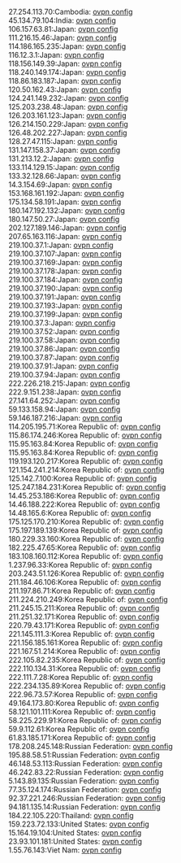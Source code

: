 27.254.113.70:Cambodia: [ovpn config](vpn/27_254_113_70.ovpn)  
45.134.79.104:India: [ovpn config](vpn/45_134_79_104.ovpn)  
106.157.63.81:Japan: [ovpn config](vpn/106_157_63_81.ovpn)  
111.216.15.46:Japan: [ovpn config](vpn/111_216_15_46.ovpn)  
114.186.165.235:Japan: [ovpn config](vpn/114_186_165_235.ovpn)  
116.12.3.1:Japan: [ovpn config](vpn/116_12_3_1.ovpn)  
118.156.149.39:Japan: [ovpn config](vpn/118_156_149_39.ovpn)  
118.240.149.174:Japan: [ovpn config](vpn/118_240_149_174.ovpn)  
118.86.183.187:Japan: [ovpn config](vpn/118_86_183_187.ovpn)  
120.50.162.43:Japan: [ovpn config](vpn/120_50_162_43.ovpn)  
124.241.149.232:Japan: [ovpn config](vpn/124_241_149_232.ovpn)  
125.203.238.48:Japan: [ovpn config](vpn/125_203_238_48.ovpn)  
126.203.161.123:Japan: [ovpn config](vpn/126_203_161_123.ovpn)  
126.214.150.229:Japan: [ovpn config](vpn/126_214_150_229.ovpn)  
126.48.202.227:Japan: [ovpn config](vpn/126_48_202_227.ovpn)  
128.27.47.115:Japan: [ovpn config](vpn/128_27_47_115.ovpn)  
131.147.158.37:Japan: [ovpn config](vpn/131_147_158_37.ovpn)  
131.213.12.2:Japan: [ovpn config](vpn/131_213_12_2.ovpn)  
133.114.129.15:Japan: [ovpn config](vpn/133_114_129_15.ovpn)  
133.32.128.66:Japan: [ovpn config](vpn/133_32_128_66.ovpn)  
14.3.154.69:Japan: [ovpn config](vpn/14_3_154_69.ovpn)  
153.168.161.192:Japan: [ovpn config](vpn/153_168_161_192.ovpn)  
175.134.58.191:Japan: [ovpn config](vpn/175_134_58_191.ovpn)  
180.147.192.132:Japan: [ovpn config](vpn/180_147_192_132.ovpn)  
180.147.50.27:Japan: [ovpn config](vpn/180_147_50_27.ovpn)  
202.127.189.146:Japan: [ovpn config](vpn/202_127_189_146.ovpn)  
207.65.163.116:Japan: [ovpn config](vpn/207_65_163_116.ovpn)  
219.100.37.1:Japan: [ovpn config](vpn/219_100_37_1.ovpn)  
219.100.37.107:Japan: [ovpn config](vpn/219_100_37_107.ovpn)  
219.100.37.169:Japan: [ovpn config](vpn/219_100_37_169.ovpn)  
219.100.37.178:Japan: [ovpn config](vpn/219_100_37_178.ovpn)  
219.100.37.184:Japan: [ovpn config](vpn/219_100_37_184.ovpn)  
219.100.37.190:Japan: [ovpn config](vpn/219_100_37_190.ovpn)  
219.100.37.191:Japan: [ovpn config](vpn/219_100_37_191.ovpn)  
219.100.37.193:Japan: [ovpn config](vpn/219_100_37_193.ovpn)  
219.100.37.199:Japan: [ovpn config](vpn/219_100_37_199.ovpn)  
219.100.37.3:Japan: [ovpn config](vpn/219_100_37_3.ovpn)  
219.100.37.52:Japan: [ovpn config](vpn/219_100_37_52.ovpn)  
219.100.37.58:Japan: [ovpn config](vpn/219_100_37_58.ovpn)  
219.100.37.86:Japan: [ovpn config](vpn/219_100_37_86.ovpn)  
219.100.37.87:Japan: [ovpn config](vpn/219_100_37_87.ovpn)  
219.100.37.91:Japan: [ovpn config](vpn/219_100_37_91.ovpn)  
219.100.37.94:Japan: [ovpn config](vpn/219_100_37_94.ovpn)  
222.226.218.215:Japan: [ovpn config](vpn/222_226_218_215.ovpn)  
222.9.151.238:Japan: [ovpn config](vpn/222_9_151_238.ovpn)  
27.141.64.252:Japan: [ovpn config](vpn/27_141_64_252.ovpn)  
59.133.158.94:Japan: [ovpn config](vpn/59_133_158_94.ovpn)  
59.146.187.216:Japan: [ovpn config](vpn/59_146_187_216.ovpn)  
114.205.195.71:Korea Republic of: [ovpn config](vpn/114_205_195_71.ovpn)  
115.86.174.246:Korea Republic of: [ovpn config](vpn/115_86_174_246.ovpn)  
115.95.163.84:Korea Republic of: [ovpn config](vpn/115_95_163_84.ovpn)  
115.95.163.84:Korea Republic of: [ovpn config](vpn/115_95_163_84.ovpn)  
119.193.120.217:Korea Republic of: [ovpn config](vpn/119_193_120_217.ovpn)  
121.154.241.214:Korea Republic of: [ovpn config](vpn/121_154_241_214.ovpn)  
125.142.7.100:Korea Republic of: [ovpn config](vpn/125_142_7_100.ovpn)  
125.247.184.231:Korea Republic of: [ovpn config](vpn/125_247_184_231.ovpn)  
14.45.253.186:Korea Republic of: [ovpn config](vpn/14_45_253_186.ovpn)  
14.46.188.222:Korea Republic of: [ovpn config](vpn/14_46_188_222.ovpn)  
14.48.165.6:Korea Republic of: [ovpn config](vpn/14_48_165_6.ovpn)  
175.125.170.210:Korea Republic of: [ovpn config](vpn/175_125_170_210.ovpn)  
175.197.189.139:Korea Republic of: [ovpn config](vpn/175_197_189_139.ovpn)  
180.229.33.160:Korea Republic of: [ovpn config](vpn/180_229_33_160.ovpn)  
182.225.47.65:Korea Republic of: [ovpn config](vpn/182_225_47_65.ovpn)  
183.108.160.112:Korea Republic of: [ovpn config](vpn/183_108_160_112.ovpn)  
1.237.96.33:Korea Republic of: [ovpn config](vpn/1_237_96_33.ovpn)  
203.243.51.126:Korea Republic of: [ovpn config](vpn/203_243_51_126.ovpn)  
211.184.46.106:Korea Republic of: [ovpn config](vpn/211_184_46_106.ovpn)  
211.197.86.71:Korea Republic of: [ovpn config](vpn/211_197_86_71.ovpn)  
211.224.210.249:Korea Republic of: [ovpn config](vpn/211_224_210_249.ovpn)  
211.245.15.211:Korea Republic of: [ovpn config](vpn/211_245_15_211.ovpn)  
211.251.32.171:Korea Republic of: [ovpn config](vpn/211_251_32_171.ovpn)  
220.79.43.171:Korea Republic of: [ovpn config](vpn/220_79_43_171.ovpn)  
221.145.111.3:Korea Republic of: [ovpn config](vpn/221_145_111_3.ovpn)  
221.156.185.161:Korea Republic of: [ovpn config](vpn/221_156_185_161.ovpn)  
221.167.51.214:Korea Republic of: [ovpn config](vpn/221_167_51_214.ovpn)  
222.105.82.235:Korea Republic of: [ovpn config](vpn/222_105_82_235.ovpn)  
222.110.134.31:Korea Republic of: [ovpn config](vpn/222_110_134_31.ovpn)  
222.111.7.28:Korea Republic of: [ovpn config](vpn/222_111_7_28.ovpn)  
222.234.135.89:Korea Republic of: [ovpn config](vpn/222_234_135_89.ovpn)  
222.96.73.57:Korea Republic of: [ovpn config](vpn/222_96_73_57.ovpn)  
49.164.173.80:Korea Republic of: [ovpn config](vpn/49_164_173_80.ovpn)  
58.121.101.111:Korea Republic of: [ovpn config](vpn/58_121_101_111.ovpn)  
58.225.229.91:Korea Republic of: [ovpn config](vpn/58_225_229_91.ovpn)  
59.9.112.61:Korea Republic of: [ovpn config](vpn/59_9_112_61.ovpn)  
61.83.185.171:Korea Republic of: [ovpn config](vpn/61_83_185_171.ovpn)  
178.208.245.148:Russian Federation: [ovpn config](vpn/178_208_245_148.ovpn)  
195.88.58.51:Russian Federation: [ovpn config](vpn/195_88_58_51.ovpn)  
46.148.53.113:Russian Federation: [ovpn config](vpn/46_148_53_113.ovpn)  
46.242.83.22:Russian Federation: [ovpn config](vpn/46_242_83_22.ovpn)  
5.143.89.135:Russian Federation: [ovpn config](vpn/5_143_89_135.ovpn)  
77.35.124.174:Russian Federation: [ovpn config](vpn/77_35_124_174.ovpn)  
92.37.221.246:Russian Federation: [ovpn config](vpn/92_37_221_246.ovpn)  
94.181.135.14:Russian Federation: [ovpn config](vpn/94_181_135_14.ovpn)  
184.22.105.220:Thailand: [ovpn config](vpn/184_22_105_220.ovpn)  
159.223.72.133:United States: [ovpn config](vpn/159_223_72_133.ovpn)  
15.164.19.104:United States: [ovpn config](vpn/15_164_19_104.ovpn)  
23.93.101.181:United States: [ovpn config](vpn/23_93_101_181.ovpn)  
1.55.76.143:Viet Nam: [ovpn config](vpn/1_55_76_143.ovpn)  
